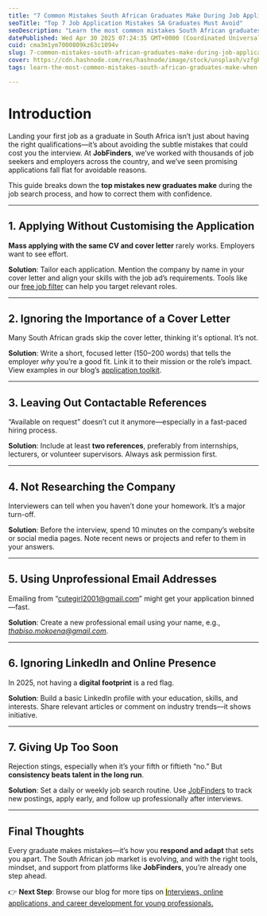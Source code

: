 ```yaml
---
title: "7 Common Mistakes South African Graduates Make During Job Applications—And How to Avoid Them"
seoTitle: "Top 7 Job Application Mistakes SA Graduates Must Avoid"
seoDescription: "Learn the most common mistakes South African graduates make when applying for jobs—and how to fix them. Actionable tips from the experts at JobFinders."
datePublished: Wed Apr 30 2025 07:24:35 GMT+0000 (Coordinated Universal Time)
cuid: cma3m1ym7000809kz63c1094v
slug: 7-common-mistakes-south-african-graduates-make-during-job-applicationsand-how-to-avoid-them
cover: https://cdn.hashnode.com/res/hashnode/image/stock/unsplash/vzfgh3RAPzM/upload/9d69602a83f339daff15742f048ca024.jpeg
tags: learn-the-most-common-mistakes-south-african-graduates-make-when-applying-for-jobsand-how-to-fix-them-actionable-tips-from-the-experts-at-jobfinders

---
```


# Introduction

Landing your first job as a graduate in South Africa isn’t just about having the right qualifications—it’s about avoiding the subtle mistakes that could cost you the interview. At **JobFinders**, we’ve worked with thousands of job seekers and employers across the country, and we’ve seen promising applications fall flat for avoidable reasons.

This guide breaks down the **top mistakes new graduates make** during the job search process, and how to correct them with confidence.

---

## 1\. Applying Without Customising the Application

**Mass applying with the same CV and cover letter** rarely works. Employers want to see effort.

**Solution**: Tailor each application. Mention the company by name in your cover letter and align your skills with the job ad’s requirements. Tools like our [free job filter](https://jobfinders.site/) can help you target relevant roles.

---

## 2\. Ignoring the Importance of a Cover Letter

Many South African grads skip the cover letter, thinking it's optional. It’s not.

**Solution**: Write a short, focused letter (150–200 words) that tells the employer *why* you’re a good fit. Link it to their mission or the role’s impact. View examples in our blog’s [application toolkit](https://blog.jobfinders.site/).

---

## 3\. Leaving Out Contactable References

“Available on request” doesn’t cut it anymore—especially in a fast-paced hiring process.

**Solution**: Include at least **two references**, preferably from internships, lecturers, or volunteer supervisors. Always ask permission first.

---

## 4\. Not Researching the Company

Interviewers can tell when you haven’t done your homework. It’s a major turn-off.

**Solution**: Before the interview, spend 10 minutes on the company’s website or social media pages. Note recent news or projects and refer to them in your answers.

---

## 5\. Using Unprofessional Email Addresses

Emailing from “[cutegirl2001@gmail.com](mailto:cutegirl2001@gmail.com)” might get your application binned—fast.

**Solution**: Create a new professional email using your name, e.g., [*thabiso.mokoena@gmail.com*](mailto:thabiso.mokoena@gmail.com).

---

## 6\. Ignoring LinkedIn and Online Presence

In 2025, not having a **digital footprint** is a red flag.

**Solution**: Build a basic LinkedIn profile with your education, skills, and interests. Share relevant articles or comment on industry trends—it shows initiative.

---

## 7\. Giving Up Too Soon

Rejection stings, especially when it’s your fifth or fiftieth “no.” But **consistency beats talent in the long run**.

**Solution**: Set a daily or weekly job search routine. Use [JobFinders](https://jobfinders.site/) to track new postings, apply early, and follow up professionally after interviews.

---

## Final Thoughts

Every graduate makes mistakes—it’s how you **respond and adapt** that sets you apart. The South African job market is evolving, and with the right tools, mindset, and support from platforms like **JobFinders**, you’re already one step ahead.

👉 **Next Step**: Browse our blog for more tips on [<mark>I</mark>nterviews, online applications, and career development for young professionals.](https://blog.jobfinders.site)
